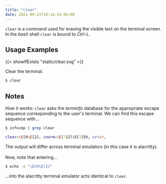 ```yaml
---
title: "clear"
date: 2021-09-21T19:14:24-04:00
---
```


`clear` is a command used for erasing the visible text on the terminal screen.
In the _bash_ shell `clear` is bound to _Ctrl-L_.

## Usage Examples

{{< showIfExists "static/clear.svg" >}}

Clear the terminal.

```bash
$ clear
```

## Notes

_How it works_: `clear` asks the _terminfo_ database for the appropriate escape
sequence corresponding to the user's terminal. We can find this escape sequence
with...

```bash
$ infocmp | grep clear

clear=\E[H\E[2J, cnorm=\E[?12l\E[?25h, cr=\r,
```

The output will differ across terminal emulators (in this case it is alacritty).
<br><br> Now, note that entering...

```bash
$ echo -e "\E[H\E[2J"
```

...into the alacritty terminal emulator acts identical to `clear`.
